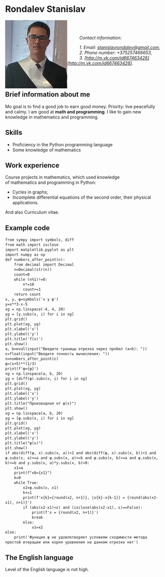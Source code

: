 # **Rondalev Stanislav**
<img src="Rondalev.JPG" align=left width="200" height="220" alt="Rondalev">
<br>
<br>

&nbsp; &nbsp; &nbsp; &nbsp; &nbsp; *Contact information:*

&nbsp; &nbsp; &nbsp; &nbsp; &nbsp; *1. Email: stanislavrondalev@gmail.com,*\
&nbsp; &nbsp; &nbsp; &nbsp; &nbsp; *2. Phone number: +375257466653,*\
&nbsp; &nbsp; &nbsp; &nbsp; &nbsp; *3. [http://m.vk.com/id667463426](http://m.vk.com/id667463426).*
<br>
<br>
<br>
<br>
## **Brief information about me**
Mo goal is to find a good job to earn good money. Priority: live peacefully and calmy. I am good at **math and programming**. I like to gain new knowledge in mathematics and programming.
## **Skills**
* Proficiency in the Python programming language
* Some knowledge of mathematics
## **Work experience**
Course projects in mathematics, which used knowledge<br>of mathematics and programming in Python: 
* Cycles in graphs;
* Incomplete differential equations of the second order, their physical applications.

And also Curriculum vitae.
## **Example code**
```
from sympy import symbols, diff
from math import isclose
import matplotlib.pyplot as plt
import numpy as np
def numbers_after_point(n):
	from decimal import Decimal
	n=Decimal(str(n))
	count=0
	while (n%1)!=0:
		n*=10
		count+=1
	return count
x, y, φ=symbols('x y φ')
y=x**3-x-5
xg = np.linspace(-4, 4, 20)
yg = [y.subs(x, i) for i in xg]
plt.grid()
plt.plot(xg, yg)
plt.xlabel('x')
plt.ylabel('y')
plt.title('f(x)')
plt.show()
a, b=eval(input("Введите границы отрезка через пробел (a<b): "))
ε=float(input("Введите точность вычисления: "))
n=numbers_after_point(ε)
φ=(x+5)**(1/3)
print(f'φ={φ}')
xg = np.linspace(a, b, 20)
yg = [diff(φ).subs(x, i) for i in xg]
plt.grid()
plt.plot(xg, yg)
plt.xlabel('x')
plt.ylabel('y')
plt.title("Производная от φ(x)")
plt.show()
xg = np.linspace(a, b, 20)
yg = [φ.subs(x, i) for i in xg]
plt.grid()
plt.plot(xg, yg)
plt.xlabel('x')
plt.ylabel('y')
plt.title("φ(x)")
plt.show()
if abs(diff(φ, x).subs(x, a))<1 and abs(diff(φ, x).subs(x, b))<1 and φ.subs(x, a)>=a and φ.subs(x, a)<=b and φ.subs(x, b)>=a and φ.subs(x, b)<=b and y.subs(x, a)*y.subs(x, b)<0:
	x1=a
	print(f"x0={x1}")
	k=0
	while True:
		x2=φ.subs(x, x1)
		k+=1
		print(f'x{k}={round(x2, n+1)}, |x{k}-x{k-1}| = {round(abs(x2-x1), n+1)}')
		if (abs(x2-x1)<ε) and (isclose(abs(x2-x1), ε)==False):
			print(f'x = {round(x2, n+1)}')
			break
		else:
			x1=x2
else:
	print('Функция φ не удовлетворяет условиям сходимости метода простой итерации или корня уравнения на данном отрезке нет')	
```
## **The English language**
Level of the English language is not high.
